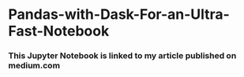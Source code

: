 # Pandas-with-Dask-For-an-Ultra-Fast-Notebook

### This Jupyter Notebook is linked to my article published on medium.com
